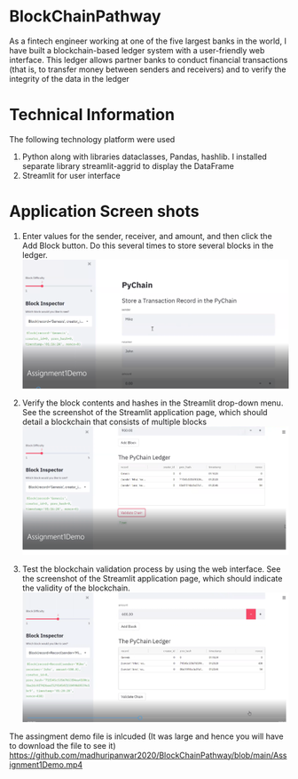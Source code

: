 # BlockChainPathway

As a fintech engineer working at one of the five largest banks in the world, I have built
a blockchain-based ledger system with a user-friendly web interface. This ledger allows partner banks to conduct financial transactions (that is, to transfer money between senders and receivers) and to verify the integrity of the data in the ledger

# Technical Information
The following technology platform were used 
1. Python along with libraries dataclasses, Pandas, hashlib. I installed separate library streamlit-aggrid to display the DataFrame
2. Streamlit for user interface

# Application Screen shots


1. Enter values for the sender, receiver, and amount, and then click the Add Block button. Do this several times to store several blocks in the ledger.
![test](https://github.com/madhuripanwar2020/BlockChainPathway/blob/main/DataEntry.png?raw=true)
2. Verify the block contents and hashes in the Streamlit drop-down menu. See the screenshot of the Streamlit application page, which should detail a blockchain that consists of multiple blocks
![test](https://github.com/madhuripanwar2020/BlockChainPathway/blob/main/Validation.png?raw=true)

3. Test the blockchain validation process by using the web interface. See the screenshot of the Streamlit application page, which should indicate the validity of the blockchain.
![test](https://github.com/madhuripanwar2020/BlockChainPathway/blob/main/Validation2.png?raw=true)


The assingment demo file is inlcuded (It was large and hence you will have to download the file to see it)
https://github.com/madhuripanwar2020/BlockChainPathway/blob/main/Assignment1Demo.mp4
